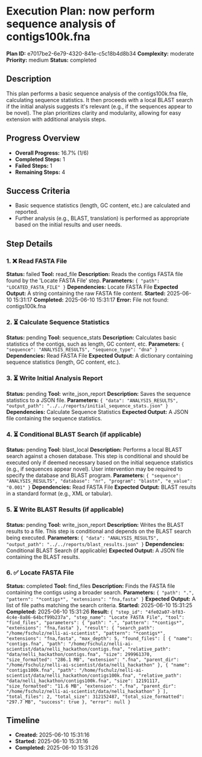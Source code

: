 # Execution Plan: now perform sequence analysis of contigs100k.fna

**Plan ID:** e7017be2-6e79-4320-841e-c5c18b4d8b34
**Complexity:** moderate
**Priority:** medium
**Status:** completed

## Description
This plan performs a basic sequence analysis of the contigs100k.fna file, calculating sequence statistics.  It then proceeds with a local BLAST search if the initial analysis suggests it's relevant (e.g., if the sequences appear to be novel). The plan prioritizes clarity and modularity, allowing for easy extension with additional analysis steps.

## Progress Overview
- **Overall Progress:** 16.7% (1/6)
- **Completed Steps:** 1
- **Failed Steps:** 1
- **Remaining Steps:** 4

## Success Criteria
- Basic sequence statistics (length, GC content, etc.) are calculated and reported.
- Further analysis (e.g., BLAST, translation) is performed as appropriate based on the initial results and user needs.

## Step Details

### 1. ❌ Read FASTA File

**Status:** failed
**Tool:** read_file
**Description:** Reads the contigs FASTA file found by the 'Locate FASTA File' step.
**Parameters:** `{
  "path": "LOCATED_FASTA_FILE"
}`
**Dependencies:** Locate FASTA File
**Expected Output:** A string containing the raw FASTA file content.
**Started:** 2025-06-10 15:31:17
**Completed:** 2025-06-10 15:31:17
**Error:** File not found: contigs100k.fna

### 2. ⏳ Calculate Sequence Statistics

**Status:** pending
**Tool:** sequence_stats
**Description:** Calculates basic statistics of the contigs, such as length, GC content, etc.
**Parameters:** `{
  "sequence": "ANALYSIS_RESULTS",
  "sequence_type": "dna"
}`
**Dependencies:** Read FASTA File
**Expected Output:** A dictionary containing sequence statistics (length, GC content, etc.).

### 3. ⏳ Write Initial Analysis Report

**Status:** pending
**Tool:** write_json_report
**Description:** Saves the sequence statistics to a JSON file.
**Parameters:** `{
  "data": "ANALYSIS_RESULTS",
  "output_path": "../../reports/initial_sequence_stats.json"
}`
**Dependencies:** Calculate Sequence Statistics
**Expected Output:** A JSON file containing the sequence statistics.

### 4. ⏳ Conditional BLAST Search (if applicable)

**Status:** pending
**Tool:** blast_local
**Description:** Performs a local BLAST search against a chosen database. This step is conditional and should be executed only if deemed necessary based on the initial sequence statistics (e.g., if sequences appear novel).  User intervention may be required to specify the database and BLAST program.
**Parameters:** `{
  "sequence": "ANALYSIS_RESULTS",
  "database": "nr",
  "program": "blastn",
  "e_value": "0.001"
}`
**Dependencies:** Read FASTA File
**Expected Output:** BLAST results in a standard format (e.g., XML or tabular).

### 5. ⏳ Write BLAST Results (if applicable)

**Status:** pending
**Tool:** write_json_report
**Description:** Writes the BLAST results to a file. This step is conditional and depends on the BLAST search being executed.
**Parameters:** `{
  "data": "ANALYSIS_RESULTS",
  "output_path": "../../reports/blast_results.json"
}`
**Dependencies:** Conditional BLAST Search (if applicable)
**Expected Output:** A JSON file containing the BLAST results.

### 6. ✅ Locate FASTA File

**Status:** completed
**Tool:** find_files
**Description:** Finds the FASTA file containing the contigs using a broader search.
**Parameters:** `{
  "path": ".",
  "pattern": "*contigs*",
  "extensions": "fna,fasta"
}`
**Expected Output:** A list of file paths matching the search criteria.
**Started:** 2025-06-10 15:31:25
**Completed:** 2025-06-10 15:31:26
**Result:** `{
  "step_id": "4fe02a07-bf83-4c4e-8a86-64bcf99b237a",
  "step_name": "Locate FASTA File",
  "tool": "find_files",
  "parameters": {
    "path": ".",
    "pattern": "*contigs*",
    "extensions": "fna,fasta"
  },
  "result": {
    "search_path": "/home/fschulz/nelli-ai-scientist",
    "pattern": "*contigs*",
    "extensions": "fna,fasta",
    "max_depth": 5,
    "found_files": [
      {
        "name": "contigs.fna",
        "path": "/home/fschulz/nelli-ai-scientist/data/nelli_hackathon/contigs.fna",
        "relative_path": "data/nelli_hackathon/contigs.fna",
        "size": 299961370,
        "size_formatted": "286.1 MB",
        "extension": ".fna",
        "parent_dir": "/home/fschulz/nelli-ai-scientist/data/nelli_hackathon"
      },
      {
        "name": "contigs100k.fna",
        "path": "/home/fschulz/nelli-ai-scientist/data/nelli_hackathon/contigs100k.fna",
        "relative_path": "data/nelli_hackathon/contigs100k.fna",
        "size": 12191117,
        "size_formatted": "11.6 MB",
        "extension": ".fna",
        "parent_dir": "/home/fschulz/nelli-ai-scientist/data/nelli_hackathon"
      }
    ],
    "total_files": 2,
    "total_size": 312152487,
    "total_size_formatted": "297.7 MB",
    "success": true
  },
  "error": null
}`


## Timeline

- **Created:** 2025-06-10 15:31:16
- **Started:** 2025-06-10 15:31:16
- **Completed:** 2025-06-10 15:31:26

